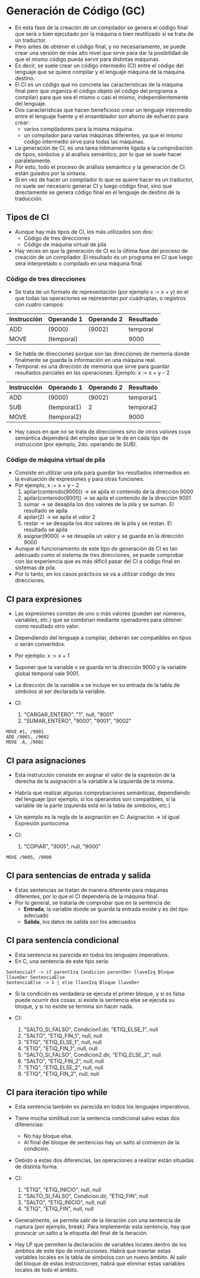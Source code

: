# Generación de Código (GC)

* En esta fase de la creación de un compilador se genera el código final que será o bien ejecutado por la máquina o bien reutilizado si se trata de un traductor.
* Pero antes de obtener el código final, y no necesariamente, se puede crear una versión de más alto nivel que sirve para dar la posibilidad de que el mismo código pueda servir para distintas máquinas.
* Es decir, se suele crear un código intermedio (CI) entre el código del lenguaje que se quiere compilar y el lenguaje máquina de la máquina destino.
* El CI es un código que no concreta las características de la máquina final pero que organiza el código objeto (el código del programa a compilar) para que sea el mismo o casi el mismo, independientemente del lenguaje.
* Dos características que hacen beneficioso crear un lenguaje intermedio entre el lenguaje fuente y el ensamblador son ahorro de esfuerzo para crear:
  * varios compiladores para la misma máquina.
  * un compilador para varias máquinas diferentes, ya que el mismo código intermedio sirve para todas las máquinas.
* La generación de CI, es una tarea íntimamente ligada a la comprobación de tipos, símbolos y al análisis semántico, por lo que se suele hacer paralelamente.
* Por esto, todo el proceso de análisis semántico y la generación de CI están guiados por la sintaxis.
* Si en vez de hacer un compilador lo que se quiere hacer es un traductor, no suele ser necesario generar CI y luego código final, sino que directamente se genera código final en el lenguaje de destino de la traducción.

## Tipos de CI

* Aunque hay más tipos de CI, los más utilizados son dos:
  * Código de tres direcciones
  * Código de máquina virtual de pila
* Hay veces en que la generación de CI es la última fase del proceso de creación de un compilador. El resultado es un programa en CI que luego será interpretado o compilado en una máquina final.

### Código de tres direcciones

* Se trata de un formato de representación (por ejemplo x := x + y) en el que todas las operaciones se representan por cuádruplas, o registros con cuatro campos:

| Instrucción | Operando 1 | Operando 2 | Resultado |
| -- | -- | -- | -- |
| ADD | (9000) | (9002) | temporal |
| MOVE | (temporal) | | 9000 |

* Se habla de direcciones porque son las direcciones de memoria donde finalmente se guarda la información en una máquina real.
* Temporal: es una dirección de memoria que sirve para guardar resultados parciales en las operaciones. Ejemplo: x := x + y – 2

| Instrucción | Operando 1 | Operando 2 | Resultado |
| -- | -- | -- | -- |
| ADD | (9000) | (9002) | temporal1 |
| SUB | (temporal1) | 2 | temporal2 |
| MOVE | (temporal2) | | 9000 |

* Hay casos en que no se trata de direcciones sino de otros valores cuya semántica dependerá del empleo que se le de en cada tipo de instrucción (por ejemplo, 2do. operando de SUB).

### Código de máquina virtual de pila

* Consiste en utilizar una pila para guardar los resultados intermedios en la evaluación de expresiones y para otras funciones.
* Por ejemplo, x := x + y – 2
  1. apilar(contenido(9000)) -> se apila el contenido de la dirección 9000
  1. apilar(contenido(9001)) -> se apila el contenido de la dirección 9001
  1. sumar -> se desapila los dos valores de la pila y se suman. El resultado se apila
  1. apilar(2) -> se apila el valor 2
  1. restar ->  se desapila los dos valores de la pila y se restan. El resultado se apila
  1. asignar(9000) -> se desapila un valor y se guarda en la dirección 9000
* Aunque el funcionamiento de este tipo de generación de CI es tan adecuado como el sistema de tres direcciones, se puede comprobar con las experiencia que es más difícil pasar del CI a código final en sistemas de pila.
* Por lo tanto, en los casos prácticos se va a utilizar código de tres direcciones.

## CI para expresiones

* Las expresiones constan de uno o más valores (pueden ser números, variables, etc.) que se combinan mediante operadores para obtener como resultado otro valor.
* Dependiendo del lenguaje a compilar, deberán ser compatibles en tipos o serán convertidos.
* Por ejemplo: x := x + 1
* Suponer que la variable x se guarda en la dirección 9000 y la variable global temporal vale 9001.
* La dirección de la variable x se incluye en su entrada de la tabla de símbolos al ser declarada la variable.

* CI:
  1. "CARGAR_ENTERO", "1", null, "9001"
  1. "SUMAR_ENTERO", "9000", "9001", "9002"

```assembler
MOVE #1, /9001
ADD /9001, /9002
MOVE .A, /9002
```

## CI para asignaciones

* Esta instrucción consiste en asignar el valor de la expresión de la derecha de la asignación a la variable a la izquierda de la misma.
* Habría que realizar algunas comprobaciones semánticas, dependiendo del lenguaje (por ejemplo, si los operandos son compatibles, si la variable de la parte izquierda está en la tabla de símbolos, etc.)
* Un ejemplo es la regla de la asignación en C:  Asignación -> id igual Expresión puntocoma

* CI:
  1. "COPIAR", "9005", null, "9000"

```assembler
MOVE /9005, /9000
```

## CI para sentencias de entrada y salida

* Estas sentencias se tratan de manera diferente para máquinas diferentes, por lo que el CI dependería de la máquina final.
* Por lo general, se trataría de comprobar que en la sentencia de:
  * **Entrada**, la variable donde se guarda la entrada existe y es del tipo adecuado
  * **Salida**, los datos de salida son los adecuados

## CI para sentencia condicional

* Esta sentencia es parecida en todos los lenguajes imperativos.
* En C, una sentencia de este tipo sería:

```grammar
SentenciaIf -> if parentIzq Condicion parentDer llaveIzq Bloque llaveDer SentenciaElse
SentenciaElse -> λ | else llaveIzq Bloque llaveDer
```

* Si la condición es verdadera se ejecuta el primer bloque, y si es falsa puede ocurrir dos cosas: si existe la sentencia else se ejecuta su bloque, y si no existe se termina sin hacer nada.

* CI:
  1. "SALTO_SI_FALSO", Condicion1.dir, "ETIQ_ELSE_1", null
  1. "SALTO", "ETIQ_FIN_1", null, null
  1. "ETIQ", "ETIQ_ELSE_1", null, null
  1. "ETIQ", "ETIQ_FIN_1", null, null
  1. "SALTO_SI_FALSO", Condicion2.dir, "ETIQ_ELSE_2", null
  1. "SALTO", "ETIQ_FIN_2", null, null
  1. "ETIQ", "ETIQ_ELSE_2", null, null
  1. "ETIQ", "ETIQ_FIN_2", null, null

## CI para iteración tipo while

* Esta sentencia también es parecida en todos los lenguajes imperativos.
* Tiene mucha similitud con la sentencia condicional salvo estas dos diferencias:
  * No hay bloque else.
  * Al final del bloque de sentencias hay un salto al comienzo de la condición.
* Debido a estas dos diferencias, las operaciones a realizar están situadas de distinta forma.

* CI:
  1. "ETIQ", "ETIQ_INICIO", null, null
  1. "SALTO_SI_FALSO", Condicion.dir, "ETIQ_FIN", null
  1. "SALTO", "ETIQ_INICIO", null, null
  1. "ETIQ", "ETIQ_FIN", null, null

* Generalmente, se permite salir de la iteración con una sentencia de ruptura (por ejemplo, break). Para implementar esta sentencia, hay que provocar un salto a la etiqueta del final de la iteración.
* Hay LP que permiten la declaración de variables locales dentro de los ámbitos de este tipo de instrucciones. Habrá que insertar estas variables locales en la tabla de símbolos con un nuevo ámbito. Al salir del bloque de estas instrucciones, habrá que eliminar estas variables locales de todo el ámbito.
